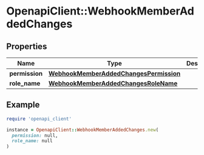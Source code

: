 # OpenapiClient::WebhookMemberAddedChanges

## Properties

| Name | Type | Description | Notes |
| ---- | ---- | ----------- | ----- |
| **permission** | [**WebhookMemberAddedChangesPermission**](WebhookMemberAddedChangesPermission.md) |  | [optional] |
| **role_name** | [**WebhookMemberAddedChangesRoleName**](WebhookMemberAddedChangesRoleName.md) |  | [optional] |

## Example

```ruby
require 'openapi_client'

instance = OpenapiClient::WebhookMemberAddedChanges.new(
  permission: null,
  role_name: null
)
```

